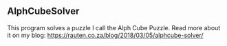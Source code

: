 ## AlphCubeSolver

This program solves a puzzle I call the Alph Cube Puzzle. Read more about it on my blog: https://rauten.co.za/blog/2018/03/05/alphcube-solver/
